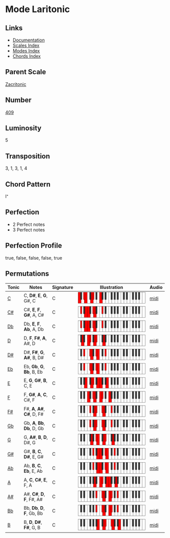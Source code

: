 # Mode Laritonic

## Links

- [Documentation](README.md)
- [Scales Index](Scales.md)
- [Modes Index](Modes.md)
- [Chords Index](Chords.md)

## Parent Scale

[Zacritonic](ScaleZacritonic.md)

## Number

[409](https://ianring.com/musictheory/scales/409)

## Luminosity

5

## Transposition

3, 1, 3, 1, 4

## Chord Pattern

I⁺

## Perfection

- 2 Perfect notes
- 3 Perfect notes

## Perfection Profile

true, false, false, false, true

## Permutations

| Tonic | Notes | Signature | Illustration | Audio |
|-------|-------|-----------|--------------|-------|
| [C](ModeCNaturalLaritonic.md) | C, **D#**, **E**, **G**, G#, C | C | ![CNaturalLaritonic](ModeCNaturalLaritonic.png) | [midi](https://github.com/edipermadi/music/blob/main/docs/ModeCNaturalLaritonic.mid?raw=true) |
| [C#](ModeCSharpLaritonic.md) | C#, **E**, **F**, **G#**, A, C# | C | ![CSharpLaritonic](ModeCSharpLaritonic.png) | [midi](https://github.com/edipermadi/music/blob/main/docs/ModeCSharpLaritonic.mid?raw=true) |
| [Db](ModeDFlatLaritonic.md) | Db, **E**, **F**, **Ab**, A, Db | C | ![DFlatLaritonic](ModeDFlatLaritonic.png) | [midi](https://github.com/edipermadi/music/blob/main/docs/ModeDFlatLaritonic.mid?raw=true) |
| [D](ModeDNaturalLaritonic.md) | D, **F**, **F#**, **A**, A#, D | C | ![DNaturalLaritonic](ModeDNaturalLaritonic.png) | [midi](https://github.com/edipermadi/music/blob/main/docs/ModeDNaturalLaritonic.mid?raw=true) |
| [D#](ModeDSharpLaritonic.md) | D#, **F#**, **G**, **A#**, B, D# | C | ![DSharpLaritonic](ModeDSharpLaritonic.png) | [midi](https://github.com/edipermadi/music/blob/main/docs/ModeDSharpLaritonic.mid?raw=true) |
| [Eb](ModeEFlatLaritonic.md) | Eb, **Gb**, **G**, **Bb**, B, Eb | C | ![EFlatLaritonic](ModeEFlatLaritonic.png) | [midi](https://github.com/edipermadi/music/blob/main/docs/ModeEFlatLaritonic.mid?raw=true) |
| [E](ModeENaturalLaritonic.md) | E, **G**, **G#**, **B**, C, E | C | ![ENaturalLaritonic](ModeENaturalLaritonic.png) | [midi](https://github.com/edipermadi/music/blob/main/docs/ModeENaturalLaritonic.mid?raw=true) |
| [F](ModeFNaturalLaritonic.md) | F, **G#**, **A**, **C**, C#, F | C | ![FNaturalLaritonic](ModeFNaturalLaritonic.png) | [midi](https://github.com/edipermadi/music/blob/main/docs/ModeFNaturalLaritonic.mid?raw=true) |
| [F#](ModeFSharpLaritonic.md) | F#, **A**, **A#**, **C#**, D, F# | C | ![FSharpLaritonic](ModeFSharpLaritonic.png) | [midi](https://github.com/edipermadi/music/blob/main/docs/ModeFSharpLaritonic.mid?raw=true) |
| [Gb](ModeGFlatLaritonic.md) | Gb, **A**, **Bb**, **Db**, D, Gb | C | ![GFlatLaritonic](ModeGFlatLaritonic.png) | [midi](https://github.com/edipermadi/music/blob/main/docs/ModeGFlatLaritonic.mid?raw=true) |
| [G](ModeGNaturalLaritonic.md) | G, **A#**, **B**, **D**, D#, G | C | ![GNaturalLaritonic](ModeGNaturalLaritonic.png) | [midi](https://github.com/edipermadi/music/blob/main/docs/ModeGNaturalLaritonic.mid?raw=true) |
| [G#](ModeGSharpLaritonic.md) | G#, **B**, **C**, **D#**, E, G# | C | ![GSharpLaritonic](ModeGSharpLaritonic.png) | [midi](https://github.com/edipermadi/music/blob/main/docs/ModeGSharpLaritonic.mid?raw=true) |
| [Ab](ModeAFlatLaritonic.md) | Ab, **B**, **C**, **Eb**, E, Ab | C | ![AFlatLaritonic](ModeAFlatLaritonic.png) | [midi](https://github.com/edipermadi/music/blob/main/docs/ModeAFlatLaritonic.mid?raw=true) |
| [A](ModeANaturalLaritonic.md) | A, **C**, **C#**, **E**, F, A | C | ![ANaturalLaritonic](ModeANaturalLaritonic.png) | [midi](https://github.com/edipermadi/music/blob/main/docs/ModeANaturalLaritonic.mid?raw=true) |
| [A#](ModeASharpLaritonic.md) | A#, **C#**, **D**, **F**, F#, A# | C | ![ASharpLaritonic](ModeASharpLaritonic.png) | [midi](https://github.com/edipermadi/music/blob/main/docs/ModeASharpLaritonic.mid?raw=true) |
| [Bb](ModeBFlatLaritonic.md) | Bb, **Db**, **D**, **F**, Gb, Bb | C | ![BFlatLaritonic](ModeBFlatLaritonic.png) | [midi](https://github.com/edipermadi/music/blob/main/docs/ModeBFlatLaritonic.mid?raw=true) |
| [B](ModeBNaturalLaritonic.md) | B, **D**, **D#**, **F#**, G, B | C | ![BNaturalLaritonic](ModeBNaturalLaritonic.png) | [midi](https://github.com/edipermadi/music/blob/main/docs/ModeBNaturalLaritonic.mid?raw=true) |
